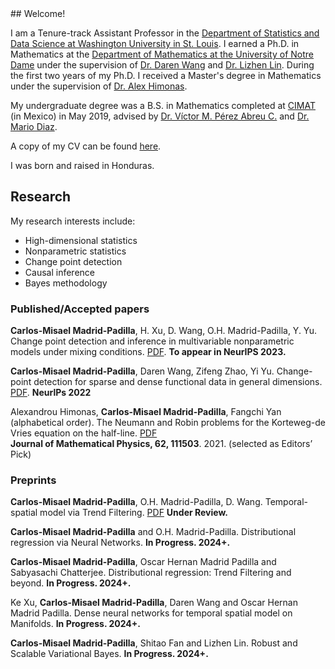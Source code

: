 <meta name="google-site-verification" content="HwE8GtAGc5Vocm8UpWFOap0NUxa0K_akofiL_kuR15M" />
## Welcome!

I am a Tenure-track Assistant Professor in the [Department of Statistics and Data Science at Washington University in St. Louis](https://sds.wustl.edu/). I earned a Ph.D. in Mathematics at the [Department of Mathematics at the University of Notre Dame](https://math.nd.edu/) under the supervision of [Dr. Daren Wang](https://darenwang.github.io/website/) and [Dr. Lizhen Lin](https://www3.nd.edu/~llin4/). During the first two years of my Ph.D. I received a Master's degree in Mathematics under the supervision of [Dr. Alex Himonas](https://math.nd.edu/people/faculty/alex-himonas/).

My undergraduate degree was a B.S. in Mathematics completed at [CIMAT](https://www.cimat.mx/en) (in Mexico) in May 2019, advised by [Dr. Víctor M. Pérez Abreu C.](https://www.cimat.mx/~pabreu/) and [Dr. Mario Diaz](https://www.mariodiaztorres.com/). 

A copy of my CV  can be found [here](https://github.com/cmadridp/cmadridp.github.io/blob/main/cv_carlos_madrid.pdf).

I was  born  and raised in Honduras.


## Research

My  research interests include:
- High-dimensional statistics
- Nonparametric  statistics
- Change point detection
- Causal inference
- Bayes methodology

### Published/Accepted papers

**Carlos-Misael Madrid-Padilla**, H. Xu, D. Wang, O.H.  Madrid-Padilla, Y. Yu. Change point detection and inference in multivariable
nonparametric models under mixing conditions.
[PDF](https://arxiv.org/pdf/2301.11491.pdf). **To appear in NeurIPS 2023.**

**Carlos-Misael Madrid-Padilla**, Daren Wang, Zifeng Zhao, Yi Yu. Change-point detection for sparse and dense functional data in general dimensions. [PDF](https://proceedings.neurips.cc/paper_files/paper/2022/hash/f0add74c2f1ac58197173a38c01b2210-Abstract-Conference.html). **NeurlPs 2022** 

Alexandrou Himonas, **Carlos-Misael Madrid-Padilla**, Fangchi Yan (alphabetical order). The Neumann and Robin problems for the Korteweg-de Vries equation on the half-line. [PDF](https://pubs.aip.org/aip/jmp/article-abstract/62/11/111503/234125/The-Neumann-and-Robin-problems-for-the-Korteweg-de?redirectedFrom=fulltext)  
**Journal of Mathematical Physics, 62, 111503**. 2021. (selected as Editors’ Pick)        


### Preprints

**Carlos-Misael Madrid-Padilla**, O.H.  Madrid-Padilla, D. Wang. Temporal-spatial model via Trend Filtering. 
[PDF](https://aps.arxiv.org/pdf/2308.16172.pdf) **Under Review.**

**Carlos-Misael Madrid-Padilla** and O.H.  Madrid-Padilla. Distributional regression via Neural Networks. **In Progress. 2024+.**

**Carlos-Misael Madrid-Padilla**, Oscar Hernan Madrid Padilla and  Sabyasachi Chatterjee. Distributional regression: Trend Filtering and beyond. **In Progress. 2024+.**

Ke Xu, **Carlos-Misael Madrid-Padilla**, Daren Wang and Oscar Hernan Madrid Padilla. Dense neural networks for temporal spatial model on Manifolds. **In Progress. 2024+.**

**Carlos-Misael Madrid-Padilla**, Shitao Fan and Lizhen Lin. Robust and Scalable Variational Bayes. **In Progress. 2024+.**
